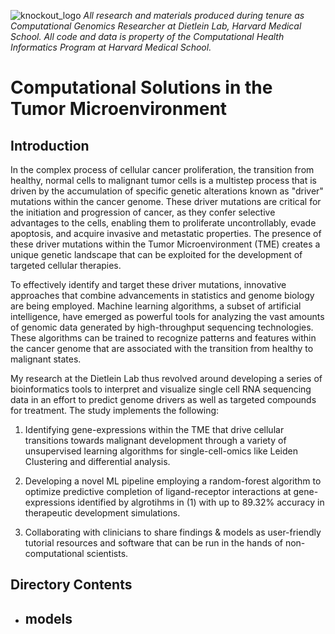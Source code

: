 ![knockout_logo](https://github.com/aniketxdey/hms_research/assets/168318141/6f6dfca6-061b-4dbe-be88-0a1727eb909e)
_All research and materials produced during tenure as Computational Genomics Researcher at Dietlein Lab, Harvard Medical School. All code and data is property of the Computational Health Informatics Program at Harvard Medical School._

# Computational Solutions in the Tumor Microenvironment
## Introduction
In the complex process of cellular cancer proliferation, the transition from healthy, normal cells to malignant tumor cells is a multistep process that is driven by the accumulation of specific genetic alterations known as "driver" mutations within the cancer genome. These driver mutations are critical for the initiation and progression of cancer, as they confer selective advantages to the cells, enabling them to proliferate uncontrollably, evade apoptosis, and acquire invasive and metastatic properties. The presence of these driver mutations within the Tumor Microenvironment (TME) creates a unique genetic landscape that can be exploited for the development of targeted cellular therapies.

To effectively identify and target these driver mutations, innovative approaches that combine advancements in statistics and genome biology are being employed. Machine learning algorithms, a subset of artificial intelligence, have emerged as powerful tools for analyzing the vast amounts of genomic data generated by high-throughput sequencing technologies. These algorithms can be trained to recognize patterns and features within the cancer genome that are associated with the transition from healthy to malignant states.

My research at the Dietlein Lab thus revolved around developing a series of bioinformatics tools to interpret and visualize single cell RNA sequencing data in an effort to predict genome drivers as well as targeted compounds for treatment. The study implements the following:

1) Identifying gene-expressions within the TME that drive cellular transitions towards malignant development through a variety of unsupervised learning algorithms for single-cell-omics like Leiden Clustering and differential analysis.

2) Developing a novel ML pipeline employing a random-forest algorithm to optimize predictive completion of ligand-receptor interactions at gene-expressions identified by algrotihms in (1) with up to 89.32% accuracy in therapeutic development simulations.

3) Collaborating with clinicians to share findings & models as user-friendly tutorial resources and software that can be run in the hands of non-computational scientists.
  
## Directory Contents

- models
  - 
